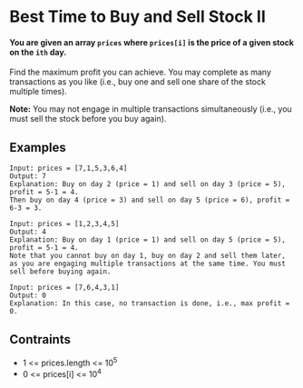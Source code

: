 # Best Time to Buy and Sell Stock II
#### You are given an array ```prices``` where ```prices[i]``` is the price of a given stock on the ```ith``` day.

Find the maximum profit you can achieve. You may complete as many transactions as you like (i.e., buy one and sell one share of the stock multiple times).

**Note:** You may not engage in multiple transactions simultaneously (i.e., you must sell the stock before you buy again).
## Examples
```
Input: prices = [7,1,5,3,6,4]
Output: 7
Explanation: Buy on day 2 (price = 1) and sell on day 3 (price = 5), profit = 5-1 = 4.
Then buy on day 4 (price = 3) and sell on day 5 (price = 6), profit = 6-3 = 3.
```
```
Input: prices = [1,2,3,4,5]
Output: 4
Explanation: Buy on day 1 (price = 1) and sell on day 5 (price = 5), profit = 5-1 = 4.
Note that you cannot buy on day 1, buy on day 2 and sell them later, as you are engaging multiple transactions at the same time. You must sell before buying again.
```
```
Input: prices = [7,6,4,3,1]
Output: 0
Explanation: In this case, no transaction is done, i.e., max profit = 0.
```
## Contraints
* 1 <= prices.length <= 10<sup>5</sup>
* 0 <= prices[i] <= 10<sup>4</sup>
